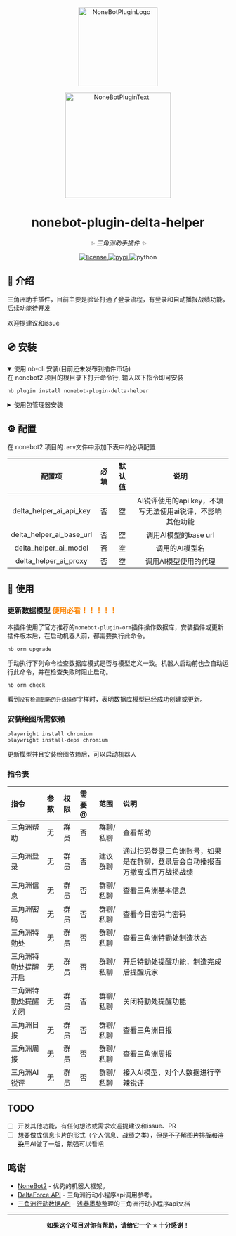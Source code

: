 <div align="center">
  <a href="https://v2.nonebot.dev/store"><img src="https://github.com/A-kirami/nonebot-plugin-template/blob/resources/nbp_logo.png" width="180" height="180" alt="NoneBotPluginLogo"></a>
  <br>
  <p><img src="https://github.com/A-kirami/nonebot-plugin-template/blob/resources/NoneBotPlugin.svg" width="240" alt="NoneBotPluginText"></p>
</div>

<div align="center">

# nonebot-plugin-delta-helper

_✨ 三角洲助手插件 ✨_


<a href="./LICENSE">
    <img src="https://img.shields.io/github/license/BraveCowardp/nonebot-plugin-delta-helper.svg" alt="license">
</a>
<a href="https://pypi.python.org/pypi/nonebot-plugin-delta-helper">
    <img src="https://img.shields.io/pypi/v/nonebot-plugin-delta-helper.svg" alt="pypi">
</a>
<img src="https://img.shields.io/badge/python-3.10+-blue.svg" alt="python">

</div>

## 📖 介绍

三角洲助手插件，目前主要是验证打通了登录流程，有登录和自动播报战绩功能，后续功能待开发

欢迎提建议和issue

## 💿 安装

<details open>
<summary>使用 nb-cli 安装(目前还未发布到插件市场)</summary>
在 nonebot2 项目的根目录下打开命令行, 输入以下指令即可安装

    nb plugin install nonebot-plugin-delta-helper

</details>

<details>
<summary>使用包管理器安装</summary>
在 nonebot2 项目的插件目录下, 打开命令行, 根据你使用的包管理器, 输入相应的安装命令

<details>
<summary>pip</summary>

    pip install nonebot-plugin-delta-helper
</details>
<details>
<summary>pdm</summary>

    pdm add nonebot-plugin-delta-helper
</details>
<details>
<summary>poetry</summary>

    poetry add nonebot-plugin-delta-helper
</details>
<details>
<summary>conda</summary>

    conda install nonebot-plugin-delta-helper
</details>

打开 nonebot2 项目根目录下的 `pyproject.toml` 文件, 在 `[tool.nonebot]` 部分追加写入

    plugins = ["nonebot_plugin_delta_helper"]

</details>

## ⚙️ 配置

在 nonebot2 项目的`.env`文件中添加下表中的必填配置

| 配置项 | 必填 | 默认值 | 说明 |
|:-----:|:----:|:----:|:----:|
| delta_helper_ai_api_key | 否 | 空 | AI锐评使用的api key，不填写无法使用ai锐评，不影响其他功能 |
| delta_helper_ai_base_url | 否 | 空 | 调用AI模型的base url |
| delta_helper_ai_model | 否 | 空 | 调用的AI模型名 |
| delta_helper_ai_proxy | 否 | 空 | 调用AI模型使用的代理 |

## 🎉 使用
### 更新数据模型 <font color=#fc8403 >使用必看！！！！！</font>
本插件使用了官方推荐的`nonebot-plugin-orm`插件操作数据库，安装插件或更新插件版本后，在启动机器人前，都需要执行此命令。
```shell
nb orm upgrade
```
手动执行下列命令检查数据库模式是否与模型定义一致。机器人启动前也会自动运行此命令，并在检查失败时阻止启动。
```shell
nb orm check
```
看到`没有检测到新的升级操作`字样时，表明数据库模型已经成功创建或更新。

### 安装绘图所需依赖
```
playwright install chromium
playwright install-deps chromium
```
更新模型并且安装绘图依赖后，可以启动机器人

### 指令表
| 指令 | 参数 | 权限 | 需要@ | 范围 | 说明 |
|:----|:----|:----|:----|:----|:----|
| 三角洲帮助 | 无 | 群员 | 否 | 群聊/私聊 | 查看帮助 |
| 三角洲登录 | 无 | 群员 | 否 | 建议群聊 | 通过扫码登录三角洲账号，如果是在群聊，登录后会自动播报百万撤离或百万战损战绩 |
| 三角洲信息 | 无 | 群员 | 否 | 群聊/私聊 | 查看三角洲基本信息 |
| 三角洲密码 | 无 | 群员 | 否 | 群聊/私聊 | 查看今日密码门密码 |
| 三角洲特勤处 | 无 | 群员 | 否 | 群聊/私聊 | 查看三角洲特勤处制造状态 |
| 三角洲特勤处提醒开启 | 无 | 群员 | 否 | 群聊/私聊 | 开启特勤处提醒功能，制造完成后提醒玩家 |
| 三角洲特勤处提醒关闭 | 无 | 群员 | 否 | 群聊/私聊 | 关闭特勤处提醒功能 |
| 三角洲日报 | 无 | 群员 | 否 | 群聊/私聊 | 查看三角洲日报 |
| 三角洲周报 | 无 | 群员 | 否 | 群聊/私聊 | 查看三角洲周报 |
| 三角洲AI锐评 | 无 | 群员 | 否 | 群聊/私聊 | 接入AI模型，对个人数据进行辛辣锐评 |

## TODO
- [ ] 开发其他功能，有任何想法或需求欢迎提建议和issue、PR
- [ ] 想要做成信息卡片的形式（个人信息、战绩之类），~~但是不了解图片排版和渲染~~用AI做了一版，勉强可以看吧

## 鸣谢
- [NoneBot2](https://github.com/nonebot/nonebot2) - 优秀的机器人框架。
- [DeltaForce API](https://github.com/coolxitech/deltaforce) - 三角洲行动小程序api调用参考。
- [三角洲行动数据API](https://df-api.apifox.cn/) - [浅巷墨黎](https://github.com/dnyo666)整理的三角洲行动小程序api文档

---

<div align="center">

**如果这个项目对你有帮助，请给它一个 ⭐️ 十分感谢！**

</div>